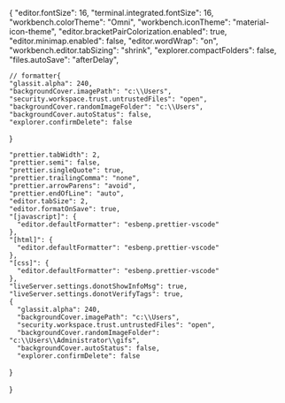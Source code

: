{
    "editor.fontSize": 16,
    "terminal.integrated.fontSize": 16,
    "workbench.colorTheme": "Omni",
    "workbench.iconTheme": "material-icon-theme",
    "editor.bracketPairColorization.enabled": true,
    "editor.minimap.enabled": false,
    "editor.wordWrap": "on",
    "workbench.editor.tabSizing": "shrink",
    "explorer.compactFolders": false,
    "files.autoSave": "afterDelay",
  
    // formatter{
    "glassit.alpha": 240,
    "backgroundCover.imagePath": "c:\\Users",
    "security.workspace.trust.untrustedFiles": "open",
    "backgroundCover.randomImageFolder": "c:\\Users",
    "backgroundCover.autoStatus": false,
    "explorer.confirmDelete": false
}


    "prettier.tabWidth": 2,
    "prettier.semi": false,
    "prettier.singleQuote": true,
    "prettier.trailingComma": "none",
    "prettier.arrowParens": "avoid",
    "prettier.endOfLine": "auto",
    "editor.tabSize": 2,
    "editor.formatOnSave": true,
    "[javascript]": {
      "editor.defaultFormatter": "esbenp.prettier-vscode"
    },
    "[html]": {
      "editor.defaultFormatter": "esbenp.prettier-vscode"
    },
    "[css]": {
      "editor.defaultFormatter": "esbenp.prettier-vscode"
    },
    "liveServer.settings.donotShowInfoMsg": true,
    "liveServer.settings.donotVerifyTags": true,
    {
      "glassit.alpha": 240,
      "backgroundCover.imagePath": "c:\\Users",
      "security.workspace.trust.untrustedFiles": "open",
      "backgroundCover.randomImageFolder": "c:\\Users\\Administrator\\gifs",
      "backgroundCover.autoStatus": false,
      "explorer.confirmDelete": false
  }
  
   
  }
